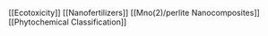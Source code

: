 [[Ecotoxicity]]
[[Nanofertilizers]]
[[Mno(2)/perlite Nanocomposites]]
[[Phytochemical Classification]]
